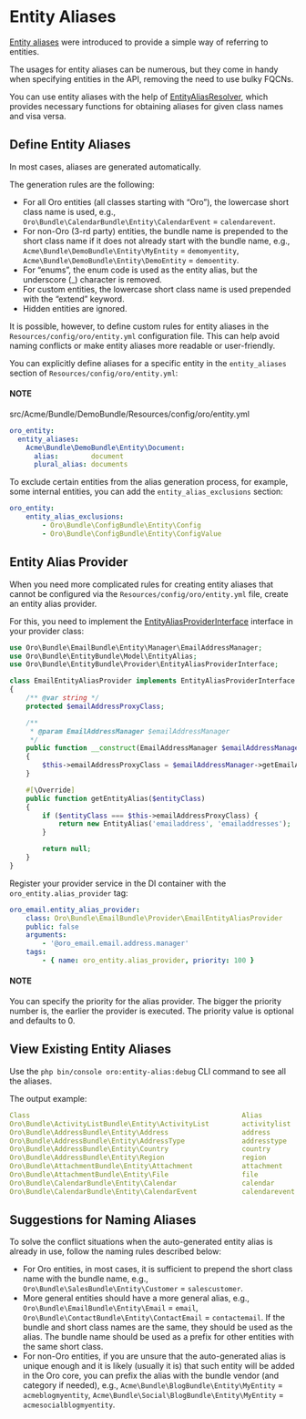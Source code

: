 <a id="entity-aliases"></a>

# Entity Aliases

<a href="https://github.com/oroinc/platform/blob/master/src/Oro/Bundle/EntityBundle/Model/EntityAlias.php" target="_blank">Entity aliases</a> were introduced to provide a simple way of referring to entities.

The usages for entity aliases can be numerous, but they come in handy when specifying entities in the API, removing the need to use bulky FQCNs.

You can use entity aliases with the help of <a href="https://github.com/oroinc/platform/blob/master/src/Oro/Bundle/EntityBundle/ORM/EntityAliasResolver.php" target="_blank">EntityAliasResolver</a>, which provides necessary functions for obtaining aliases for given class names and visa versa.

## Define Entity Aliases

In most cases, aliases are generated automatically.

The generation rules are the following:

- For all Oro entities (all classes starting with “Oro”), the lowercase short class name is used, e.g., `Oro\Bundle\CalendarBundle\Entity\CalendarEvent` = `calendarevent`.
- For non-Oro (3-rd party) entities, the bundle name is prepended to the short class name if it does not already start with the bundle name, e.g., `Acme\Bundle\DemoBundle\Entity\MyEntity` = `demomyentity`, `Acme\Bundle\DemoBundle\Entity\DemoEntity` = `demoentity`.
- For “enums”, the enum code is used as the entity alias, but the underscore (_) character is removed.
- For custom entities, the lowercase short class name is used prepended with the “extend” keyword.
- Hidden entities are ignored.

It is possible, however, to define custom rules for entity aliases in the `Resources/config/oro/entity.yml` configuration file.
This can help avoid naming conflicts or make entity aliases more readable or user-friendly.

You can explicitly define aliases for a specific entity in the `entity_aliases` section of `Resources/config/oro/entity.yml`:

#### NOTE
src/Acme/Bundle/DemoBundle/Resources/config/oro/entity.yml
```yaml
oro_entity:
  entity_aliases:
    Acme\Bundle\DemoBundle\Entity\Document:
      alias:        document
      plural_alias: documents
```

To exclude certain entities from the alias generation process, for example, some internal entities, you can add the `entity_alias_exclusions` section:

```yaml
oro_entity:
    entity_alias_exclusions:
        - Oro\Bundle\ConfigBundle\Entity\Config
        - Oro\Bundle\ConfigBundle\Entity\ConfigValue
```

## Entity Alias Provider

When you need more complicated rules for creating entity aliases that cannot be configured via the `Resources/config/oro/entity.yml` file, create an entity alias provider.

For this, you need to implement the <a href="https://github.com/oroinc/platform/blob/master/src/Oro/Bundle/EntityBundle/Provider/EntityAliasProviderInterface.php" target="_blank">EntityAliasProviderInterface</a> interface in your provider class:

```php
use Oro\Bundle\EmailBundle\Entity\Manager\EmailAddressManager;
use Oro\Bundle\EntityBundle\Model\EntityAlias;
use Oro\Bundle\EntityBundle\Provider\EntityAliasProviderInterface;

class EmailEntityAliasProvider implements EntityAliasProviderInterface
{
    /** @var string */
    protected $emailAddressProxyClass;

    /**
     * @param EmailAddressManager $emailAddressManager
     */
    public function __construct(EmailAddressManager $emailAddressManager)
    {
        $this->emailAddressProxyClass = $emailAddressManager->getEmailAddressProxyClass();
    }

    #[\Override]
    public function getEntityAlias($entityClass)
    {
        if ($entityClass === $this->emailAddressProxyClass) {
            return new EntityAlias('emailaddress', 'emailaddresses');
        }

        return null;
    }
}
```

Register your provider service in the DI container with the `oro_entity.alias_provider` tag:

```yaml
oro_email.entity_alias_provider:
    class: Oro\Bundle\EmailBundle\Provider\EmailEntityAliasProvider
    public: false
    arguments:
        - '@oro_email.email.address.manager'
    tags:
        - { name: oro_entity.alias_provider, priority: 100 }
```

#### NOTE
You can specify the priority for the alias provider. The bigger the priority number is, the earlier the provider is executed. The priority value is optional and defaults to 0.

## View Existing Entity Aliases

Use the `php bin/console oro:entity-alias:debug` CLI command to see all the aliases.

The output example:

```yaml
Class                                                    Alias                  Plural Alias
Oro\Bundle\ActivityListBundle\Entity\ActivityList        activitylist           activitylists
Oro\Bundle\AddressBundle\Entity\Address                  address                addresses
Oro\Bundle\AddressBundle\Entity\AddressType              addresstype            addresstypes
Oro\Bundle\AddressBundle\Entity\Country                  country                countries
Oro\Bundle\AddressBundle\Entity\Region                   region                 regions
Oro\Bundle\AttachmentBundle\Entity\Attachment            attachment             attachments
Oro\Bundle\AttachmentBundle\Entity\File                  file                   files
Oro\Bundle\CalendarBundle\Entity\Calendar                calendar               calendars
Oro\Bundle\CalendarBundle\Entity\CalendarEvent           calendarevent          calendarevents
```

## Suggestions for Naming Aliases

To solve the conflict situations when the auto-generated entity alias is already in use, follow the naming rules described below:

- For Oro entities, in most cases, it is sufficient to prepend the short class name with the bundle name, e.g., `Oro\Bundle\SalesBundle\Entity\Customer` = `salescustomer`.
- More general entities should have a more general alias, e.g., `Oro\Bundle\EmailBundle\Entity\Email` = `email`, `Oro\Bundle\ContactBundle\Entity\ContactEmail` = `contactemail`. If the bundle and short class names are the same, they should be used as the alias. The bundle name should be used as a prefix for other entities with the same short class.
- For non-Oro entities, if you are unsure that the auto-generated alias is unique enough and it is likely (usually it is) that such entity will be added in the Oro core, you can prefix the alias with the bundle vendor (and category if needed), e.g., `Acme\Bundle\BlogBundle\Entity\MyEntity` = `acmeblogmyentity`, `Acme\Bundle\Social\BlogBundle\Entity\MyEntity` = `acmesocialblogmyentity`.

<!-- Frontend -->
